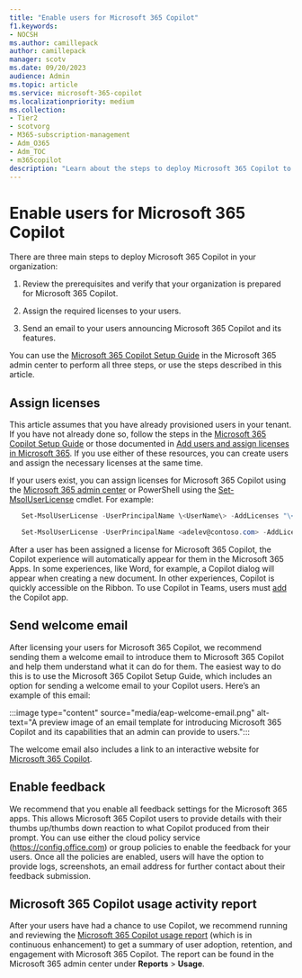 ```yaml
---
title: "Enable users for Microsoft 365 Copilot"
f1.keywords:
- NOCSH
ms.author: camillepack
author: camillepack
manager: scotv
ms.date: 09/20/2023
audience: Admin
ms.topic: article
ms.service: microsoft-365-copilot
ms.localizationpriority: medium
ms.collection: 
- Tier2
- scotvorg
- M365-subscription-management 
- Adm_O365
- Adm_TOC
- m365copilot
description: "Learn about the steps to deploy Microsoft 365 Copilot to your users."
---
```


# Enable users for Microsoft 365 Copilot

There are three main steps to deploy Microsoft 365 Copilot in your organization:

1. Review the prerequisites and verify that your organization is prepared for Microsoft 365 Copilot.

2. Assign the required licenses to your users.

3. Send an email to your users announcing Microsoft 365 Copilot and its features.

You can use the [Microsoft 365 Copilot Setup Guide](https://admin.microsoft.com/Adminportal/Home?Q=m365setup#/modernonboarding/microsoft365copilotsetupguide) in the Microsoft 365 admin center to perform all three steps, or use the steps described in this article.

## Assign licenses

This article assumes that you have already provisioned users in your tenant. If you have not already done so, follow the steps in the [Microsoft 365 Copilot Setup Guide](https://admin.microsoft.com/Adminportal/Home?Q=m365setup#/modernonboarding/microsoft365copilotsetupguide) or those documented in [Add users and assign licenses in Microsoft 365](/microsoft-365/admin/add-users/add-users). If you use either of these resources, you can create users and assign the necessary licenses at the same time.

If your users exist, you can assign licenses for Microsoft 365 Copilot using the [Microsoft 365 admin center](/microsoft-365/admin/manage/assign-licenses-to-users) or PowerShell using the [Set-MsolUserLicense](/powershell/module/msonline/set-msoluserlicense) cmdlet. For example:

```PowerShell
   Set-MsolUserLicense -UserPrincipalName \<UserName\> -AddLicenses "\<tenantname\>:Microsoft_365_Copilot"
```

```PowerShell
   Set-MsolUserLicense -UserPrincipalName <adelev@contoso.com> -AddLicenses "contoso:Microsoft_365_Copilot"
```

After a user has been assigned a license for Microsoft 365 Copilot, the Copilot experience will automatically appear for them in the Microsoft 365 Apps. In some experiences, like Word, for example, a Copilot dialog will appear when creating a new document. In other experiences, Copilot is quickly accessible on the Ribbon. To use Copilot in Teams, users must [add](https://support.microsoft.com/office/add-an-app-to-microsoft-teams-b2217706-f7ed-4e64-8e96-c413afd02f77) the Copilot app.

## Send welcome email

After licensing your users for Microsoft 365 Copilot, we recommend sending them a welcome email to introduce them to Microsoft 365 Copilot and help them understand what it can do for them. The easiest way to do this is to use the Microsoft 365 Copilot Setup Guide, which includes an option for sending a welcome email to your Copilot users. Here’s an example of this email:

:::image type="content" source="media/eap-welcome-email.png" alt-text="A preview image of an email template for introducing Microsoft 365 Copilot and its capabilities that an admin can provide to users.":::

The welcome email also includes a link to an interactive website for [Microsoft 365 Copilot](https://support.microsoft.com/en-us/copilot?ocid=copilot_welcome).

## Enable feedback

We recommend that you enable all feedback settings for the Microsoft 365 apps. This allows Microsoft 365 Copilot users to provide details with their thumbs up/thumbs down reaction to what Copilot produced from their prompt. You can use either the cloud policy service (<https://config.office.com>) or group policies to enable the feedback for your users. Once all the policies are enabled, users will have the option to provide logs, screenshots, an email address for further contact about their feedback submission.

## Microsoft 365 Copilot usage activity report

After your users have had a chance to use Copilot, we recommend running and reviewing the [Microsoft 365 Copilot usage report](/microsoft-365/admin/activity-reports/microsoft-365-copilot-usage) (which is in continuous enhancement) to get a summary of user adoption, retention, and engagement with Microsoft 365 Copilot. The report can be found in the Microsoft 365 admin center under **Reports** > **Usage**.

